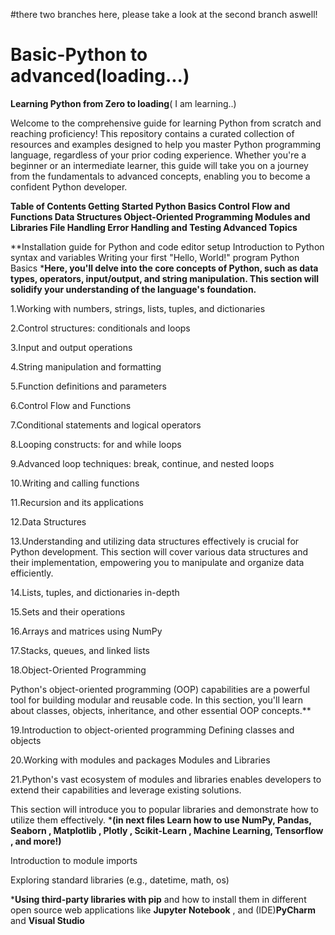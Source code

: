 #there two branches here, please take a look at the second branch aswell!

# Basic-Python to advanced(loading...)
**Learning Python from Zero to loading**( I am learning..)

Welcome to the comprehensive guide for learning Python from scratch and reaching proficiency! This repository contains a curated collection of resources and examples designed to help you master Python programming language, regardless of your prior coding experience. Whether you're a beginner or an intermediate learner, this guide will take you on a journey from the fundamentals to advanced concepts, enabling you to become a confident Python developer.

**Table of Contents
Getting Started
Python Basics
Control Flow and Functions
Data Structures
Object-Oriented Programming
Modules and Libraries
File Handling
Error Handling and Testing
Advanced Topics**


**Installation guide for Python and code editor setup
Introduction to Python syntax and variables
Writing your first "Hello, World!" program
Python Basics
***Here, you'll delve into the core concepts of Python, such as data types, operators, input/output, and string manipulation. This section will solidify your understanding of the language's foundation.**

1.Working with numbers, strings, lists, tuples, and dictionaries

2.Control structures: conditionals and loops

3.Input and output operations

4.String manipulation and formatting

5.Function definitions and parameters

6.Control Flow and Functions

7.Conditional statements and logical operators

8.Looping constructs: for and while loops

9.Advanced loop techniques: break, continue, and nested loops

10.Writing and calling functions

11.Recursion and its applications

12.Data Structures

13.Understanding and utilizing data structures effectively is crucial for Python development. 
This section will cover various data structures and their implementation, empowering you to manipulate and organize data efficiently.

14.Lists, tuples, and dictionaries in-depth

15.Sets and their operations

16.Arrays and matrices using NumPy

17.Stacks, queues, and linked lists

18.Object-Oriented Programming

Python's object-oriented programming (OOP) capabilities are a powerful tool for building modular and reusable code. 
In this section, you'll learn about classes, objects, inheritance, and other essential OOP concepts.**

19.Introduction to object-oriented programming Defining classes and objects

20.Working with modules and packages Modules and Libraries

21.Python's vast ecosystem of modules and libraries enables developers to extend their capabilities and leverage existing solutions.

This section will introduce you to popular libraries and demonstrate how to utilize them effectively.
***(in next files Learn how to use NumPy, Pandas, Seaborn , Matplotlib , Plotly , Scikit-Learn , Machine Learning, Tensorflow , and more!)**

Introduction to module imports

Exploring standard libraries (e.g., datetime, math, os)

***Using third-party libraries with pip** and how to install them in different open source web applications like **Jupyter Notebook** , and (IDE)**PyCharm** and **Visual Studio**


